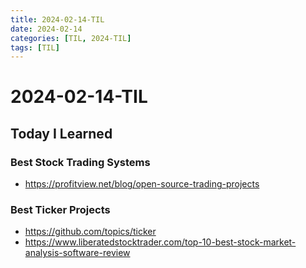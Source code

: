 ```yaml
---
title: 2024-02-14-TIL
date: 2024-02-14
categories: [TIL, 2024-TIL]
tags: [TIL]
---
```


# 2024-02-14-TIL

## Today I Learned

### Best Stock Trading Systems

- https://profitview.net/blog/open-source-trading-projects

### Best Ticker Projects

- https://github.com/topics/ticker
- https://www.liberatedstocktrader.com/top-10-best-stock-market-analysis-software-review